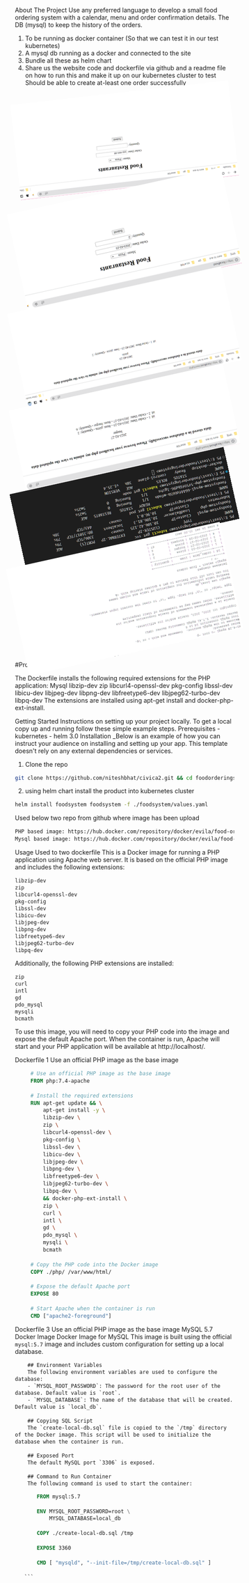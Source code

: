 
About The Project Use any preferred language to develop a small food ordering system with a calendar, menu and order confirmation details. The DB (mysql) to keep the history of the orders.
 1. To be running as docker container (So that we can test it in our test kubernetes)
 2. A mysql db running as a docker and connected to the site 
 3. Bundle all these as helm chart 
 4. Share us the website code and dockerfile via github and a readme file on how to run this and make it up on our kubernetes cluster to test Should be able to create at-least one order successfully
 
 
 <style>
.rotate {
  display: inline-block;
  animation: rotation 5s infinite linear;
}

@keyframes rotation {
  from {
    transform: rotate(0deg);
  }
  to {
    transform: rotate(359deg);
  }
}
</style>
<img src="https://github.com/niteshbhat/foodorderingsystem/blob/Master/Screenshot/localhost_landing%20page.png" class="rotate" alt="localhost">
<img src="https://github.com/niteshbhat/foodorderingsystem/blob/Master/Screenshot/orderdetail-Food%20Restaurants.png" class="rotate" alt="Order Detail">
<img src="https://github.com/niteshbhat/foodorderingsystem/blob/Master/Screenshot/listorder-Food%20order%20system.png" class="rotate" alt="Order entery">
<img src="https://github.com/niteshbhat/foodorderingsystem/blob/Master/Screenshot/ordershistory-Food%20order%20system.png" class="rotate" alt="Order History">
<img src="https://github.com/niteshbhat/foodorderingsystem/blob/Master/Screenshot/infrastructure_k8sdetails.png" class="rotate" alt="k8S Detail">
<img src="https://github.com/niteshbhat/foodorderingsystem/blob/Master/Screenshot/mysql_details.png" class="rotate" alt="SQL Database Detail">


#Project Details

The Dockerfile installs the following required extensions for the PHP application: 
Mysql
libzip-dev
zip
libcurl4-openssl-dev
pkg-config
libssl-dev
libicu-dev 
libjpeg-dev 
libpng-dev 
libfreetype6-dev 
libjpeg62-turbo-dev 
libpq-dev 
The extensions are installed using apt-get install and docker-php-ext-install.


<!-- GETTING STARTED -->
Getting Started Instructions on setting up your project locally. To get a local copy up and running follow these simple example steps.
Prerequisites - kubernetes - helm 3.0 
Installation _Below is an example of how you can instruct your audience on installing and setting up your app. This template doesn't rely on any external dependencies or services. 

1. Clone the repo 
```sh 
git clone https://github.com/niteshbhat/civica2.git && cd foodorderingsystem
``` 
2. using helm chart install the product into kubernetes cluster
 ```sh
 helm install foodsystem foodsystem -f ./foodsystem/values.yaml
  ``` 
Used below two repo from github where image has been upload
```sh
PHP based image: https://hub.docker.com/repository/docker/evila/food-ordering-system
Mysql based image: https://hub.docker.com/repository/docker/evila/food-ordering-system-database/general

```

Usage Used to two dockerfile
This is a Docker image for running a PHP application using Apache web server. It is based on the official PHP image and includes the following extensions:

    libzip-dev
    zip
    libcurl4-openssl-dev
    pkg-config
    libssl-dev
    libicu-dev
    libjpeg-dev
    libpng-dev
    libfreetype6-dev
    libjpeg62-turbo-dev
    libpq-dev
        
Additionally, the following PHP extensions are installed:

    zip
    curl
    intl
    gd
    pdo_mysql
    mysqli
    bcmath
To use this image, you will need to copy your PHP code into the image and expose the default Apache port. When the container is run, Apache will start and your PHP application will be available at http://localhost/.

Dockerfile 1 Use an official PHP image as the base image
   ```dockerfile
        # Use an official PHP image as the base image
        FROM php:7.4-apache

        # Install the required extensions
        RUN apt-get update && \
            apt-get install -y \
            libzip-dev \
            zip \
            libcurl4-openssl-dev \
            pkg-config \
            libssl-dev \
            libicu-dev \
            libjpeg-dev \
            libpng-dev \
            libfreetype6-dev \
            libjpeg62-turbo-dev \
            libpq-dev \
            && docker-php-ext-install \
            zip \
            curl \
            intl \
            gd \
            pdo_mysql \
            mysqli \
            bcmath

        # Copy the PHP code into the Docker image
        COPY ./php/ /var/www/html/

        # Expose the default Apache port
        EXPOSE 80

        # Start Apache when the container is run
        CMD ["apache2-foreground"]

   ```
Dockerfile 3 Use an official PHP image as the base image MySQL 5.7 Docker Image
Docker Image for MySQL
        This image is built using the official `mysql:5.7` image and includes custom configuration for setting up a local database.

        ## Environment Variables
        The following environment variables are used to configure the database:
        - `MYSQL_ROOT_PASSWORD`: The password for the root user of the database. Default value is `root`.
        - `MYSQL_DATABASE`: The name of the database that will be created. Default value is `local_db`.

        ## Copying SQL Script
        The `create-local-db.sql` file is copied to the `/tmp` directory of the Docker image. This script will be used to initialize the database when the container is run.

        ## Exposed Port
        The default MySQL port `3306` is exposed.

        ## Command to Run Container
        The following command is used to start the container:


 ```dockerfile
        FROM mysql:5.7

        ENV MYSQL_ROOT_PASSWORD=root \
            MYSQL_DATABASE=local_db 

        COPY ./create-local-db.sql /tmp

        EXPOSE 3360

        CMD [ "mysqld", "--init-file=/tmp/create-local-db.sql" ]

    ```
